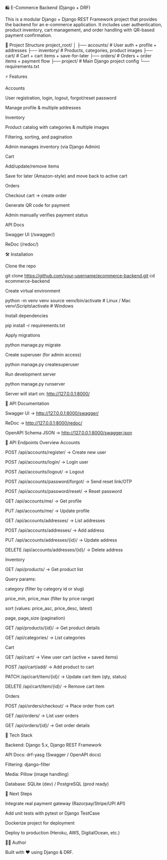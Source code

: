 🛍️ E-Commerce Backend (Django + DRF)

This is a modular Django + Django REST Framework project that provides the backend for an e-commerce application.
It includes user authentication, product inventory, cart management, and order handling with QR-based payment confirmation.

📂 Project Structure
project_root/
│
├── accounts/      # User auth + profile + addresses
├── inventory/     # Products, categories, product images
├── cart/          # Cart + cart items + save-for-later
├── orders/        # Orders + order items + payment flow
├── project/       # Main Django project config
└── requirements.txt

⚡ Features

Accounts

User registration, login, logout, forgot/reset password

Manage profile & multiple addresses

Inventory

Product catalog with categories & multiple images

Filtering, sorting, and pagination

Admin manages inventory (via Django Admin)

Cart

Add/update/remove items

Save for later (Amazon-style) and move back to active cart

Orders

Checkout cart → create order

Generate QR code for payment

Admin manually verifies payment status

API Docs

Swagger UI (/swagger/)

ReDoc (/redoc/)

🛠️ Installation

Clone the repo

git clone https://github.com/your-username/ecommerce-backend.git
cd ecommerce-backend


Create virtual environment

python -m venv venv
source venv/bin/activate   # Linux / Mac
venv\Scripts\activate      # Windows


Install dependencies

pip install -r requirements.txt


Apply migrations

python manage.py migrate


Create superuser (for admin access)

python manage.py createsuperuser


Run development server

python manage.py runserver


Server will start on: http://127.0.0.1:8000/

📜 API Documentation

Swagger UI → http://127.0.0.1:8000/swagger/

ReDoc → http://127.0.0.1:8000/redoc/

OpenAPI Schema JSON → http://127.0.0.1:8000/swagger.json

🔑 API Endpoints Overview
Accounts

POST /api/accounts/register/ → Create new user

POST /api/accounts/login/ → Login user

POST /api/accounts/logout/ → Logout

POST /api/accounts/password/forgot/ → Send reset link/OTP

POST /api/accounts/password/reset/ → Reset password

GET /api/accounts/me/ → Get profile

PUT /api/accounts/me/ → Update profile

GET /api/accounts/addresses/ → List addresses

POST /api/accounts/addresses/ → Add address

PUT /api/accounts/addresses/{id}/ → Update address

DELETE /api/accounts/addresses/{id}/ → Delete address

Inventory

GET /api/products/ → Get product list

Query params:

category (filter by category id or slug)

price_min, price_max (filter by price range)

sort (values: price_asc, price_desc, latest)

page, page_size (pagination)

GET /api/products/{id}/ → Get product details

GET /api/categories/ → List categories

Cart

GET /api/cart/ → View user cart (active + saved items)

POST /api/cart/add/ → Add product to cart

PATCH /api/cart/item/{id}/ → Update cart item (qty, status)

DELETE /api/cart/item/{id}/ → Remove cart item

Orders

POST /api/orders/checkout/ → Place order from cart

GET /api/orders/ → List user orders

GET /api/orders/{id}/ → Get order details

🔧 Tech Stack

Backend: Django 5.x, Django REST Framework

API Docs: drf-yasg (Swagger / OpenAPI docs)

Filtering: django-filter

Media: Pillow (image handling)

Database: SQLite (dev) / PostgreSQL (prod ready)

🚀 Next Steps

Integrate real payment gateway (Razorpay/Stripe/UPI API)

Add unit tests with pytest or Django TestCase

Dockerize project for deployment

Deploy to production (Heroku, AWS, DigitalOcean, etc.)

👨‍💻 Author

Built with ❤️ using Django & DRF.